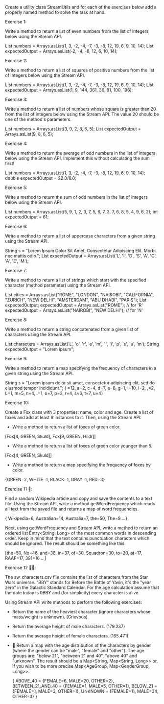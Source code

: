 Create a utility class StreamUtils and for each of the exercises below
add a properly named method to solve the task at hand.


Exercise 1:

Write a method to return a list of even numbers from the list of integers below
using the Stream API.

List<Integer> numbers = Arrays.asList(1, 3, -2, -4, -7, -3, -8, 12, 19, 6, 9, 10, 14);
List<Integer> expectedOutput = Arrays.asList(-2, -4, -8, 12, 6, 10, 14);


Exercise 2:

Write a method to return a list of squares of positive numbers from the list of integers below
using the Stream API.

List<Integer> numbers = Arrays.asList(1, 3, -2, -4, -7, -3, -8, 12, 19, 6, 9, 10, 14);
List<Integer> expectedOutput = Arrays.asList(1, 9, 144, 361, 36, 81, 100, 196);


Exercise 3:

Write a method to return a list of numbers whose square is greater than 20
from the list of integers below using the Stream API.
The value 20 should be one of the method's parameters.

List<Integer> numbers = Arrays.asList(3, 9, 2, 8, 6, 5);
List<Integer> expectedOutput = Arrays.asList(9, 8, 6, 5);


Exercise 4:

Write a method to return the average of odd numbers in the list of integers below
using the Stream API. Implement this without calculating the sum first!

List<Integer> numbers = Arrays.asList(1, 3, -2, -4, -7, -3, -8, 12, 19, 6, 9, 10, 14);
double expectedOutput = 22.0/6.0;


Exercise 5:

Write a method to return the sum of odd numbers in the list of integers below
using the Stream API.

List<Integer> numbers = Arrays.asList(5, 9, 1, 2, 3, 7, 5, 6, 7, 3, 7, 6, 8, 5, 4, 9, 6, 2);
int expectedOutput = 61;


Exercise 6:

Write a method to return a list of uppercase characters from a given string
using the Stream API.

String s = "Lorem Ipsum Dolor Sit Amet, Consectetur Adipiscing Elit. Morbi nec mattis odio.";
List<Character> expectedOutput = Arrays.asList('L', 'I', 'D', 'S', 'A', 'C', 'A', 'E', 'M');


Exercise 7:

Write a method to return a list of strings which start with the specified character
(method parameter) using the Stream API.

List<String> cities = Arrays.asList("ROME", "LONDON", "NAIROBI", "CALIFORNIA", "ZURICH",
"NEW DELHI", "AMSTERDAM", "ABU DHABI", "PARIS");
List<String> expectedOutput;
expectedOutput = Arrays.asList("ROME"); // for 'R'
expectedOutput = Arrays.asList("NAIROBI", "NEW DELHI"); // for 'N'


Exercise 8:

Write a method to return a string concatenated from a given list of characters
using the Stream API.

List<Character> characters =
Arrays.asList('L', 'o', 'r', 'e', 'm', ' ', 'i', 'p', 's', 'u', 'm');
String expectedOutput = "Lorem ipsum";


Exercise 9:

Write a method to return a map specifying the frequency of characters in a given string
using the Stream API.

String s = "Lorem ipsum dolor sit amet, consectetur adipiscing elit,
sed do eiusmod tempor incididunt.";
{ =12, a=2, c=4, d=7, e=8, g=1, i=10, l=2, ,=2, L=1, m=5, n=4, .=1, o=7,
p=3, r=4, s=6, t=7, u=4}


Exercise 10:

Create a Fox class with 3 properties: name, color and age.
Create a list of foxes and add at least 8 instances to it. Then, using the Stream API:

- Write a method to return a list of foxes of green color.

[Fox[4, GREEN, Skuld], Fox[9, GREEN, Hildr]]

- Write a method to return a list of foxes of green color younger than 5.

[Fox[4, GREEN, Skuld]]

- Write a method to return a map specifying the frequency of foxes by color.

{GREEN=2, WHITE=1, BLACK=1, GRAY=1, RED=3}


Exercise 11 💪:

Find a random Wikipedia article and copy and save the contents to a text file.
Using the Stream API, write a method getWordFrequency which reads all text from the saved file
and returns a map of word frequencies.

{ Wikipedia=6, Australian=14, Australia=7, the=50, The=9 ...}

Next, using getWordFrequency and Stream API, write a method to return an ordered list
Entry<String, Long> of the most common words in descending order.
Keep in mind that the text contains punctuation characters which should be ignored.
The result should be something like this:

[the=50, No=46, and=38, in=37, of=30, Squadron=30, to=20, at=17, RAAF=17, 391=16 ...]


Exercise 12 💪💪:

The sw_characters.csv file contains the list of characters from the Star Wars universe.
"BBY" stands for Before the Battle of Yavin, it's the "year zero"
in the Galactic Standard Calendar.
For the age calculation assume that the date today is 0BBY and (for simplicity)
every character is alive.

Using Stream API write methods to perform the following exercises:

- Return the name of the heaviest character (ignore characters whose mass/weight is unknown).
  (Grievous)

- Return the average height of male characters.
  (179.237)

- Return the average height of female characters.
  (165.471)

- 💪 Return a map with the age distribution of the characters by gender
  (where the gender can be "male", "female" and "other").
  The age groups are: "below 21", "between 21 and 40", "above 40" and "unknown".
  The result should be a Map<String, Map<String, Long>> or,
  if you wish to be more precise Map<AgeGroup, Map<GenderGroup, Long>>.

  {
  ABOVE_40 = {FEMALE=6, MALE=20, OTHER=2},
  BETWEEN_21_AND_40 = {FEMALE=1, MALE=5, OTHER=1},
  BELOW_21 = {FEMALE=1, MALE=3, OTHER=1},
  UNKNOWN = {FEMALE=11, MALE=34, OTHER=3}
  }

